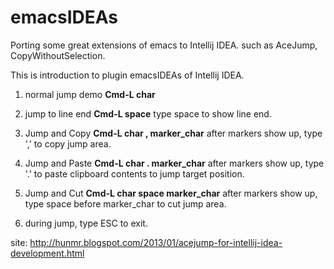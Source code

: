 emacsIDEAs
==========

Porting some great extensions of emacs to Intellij IDEA. such as AceJump, CopyWithoutSelection.



This is introduction to plugin emacsIDEAs of Intellij IDEA.

1) normal jump demo      **Cmd-L char**

2) jump to line end      **Cmd-L space**
   type space to show line end.

3) Jump and Copy         **Cmd-L char  , marker_char**
   after markers show up, type ',' to copy jump area.

4) Jump and Paste        **Cmd-L char  . marker_char**
   after markers show up, type '.' to paste clipboard contents to jump target position.

5) Jump and Cut          **Cmd-L char  space marker_char**
   after markers show up, type space before marker_char to cut jump area.

6) during jump, type ESC to exit.


site: http://hunmr.blogspot.com/2013/01/acejump-for-intellij-idea-development.html
